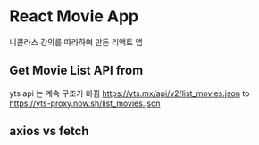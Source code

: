 # React Movie App

니콜라스 강의를 따라하며 만든 리액트 앱

## Get Movie List API from
yts api 는 계속 구조가 바뀜
https://yts.mx/api/v2/list_movies.json
to
https://yts-proxy.now.sh/list_movies.json

## axios vs fetch
